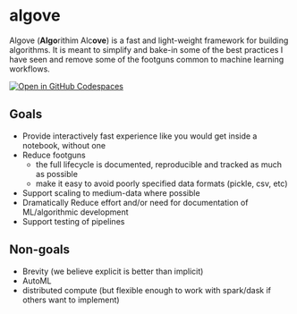# algove

Algove (**Algo**rithim  Alc**ove**) is a fast and light-weight framework for building
algorithms. It is meant to simplify and bake-in some of the best practices I have 
seen and remove some of the footguns common to machine learning workflows.

[![Open in GitHub Codespaces](https://github.com/codespaces/badge.svg)](https://github.com/codespaces/new?hide_repo_select=true&ref=main&repo=606537234)


## Goals

- Provide interactively fast experience like you would get inside a notebook, without one
- Reduce footguns
    - the full lifecycle is documented, reproducible and tracked as much as possible
    - make it easy to avoid poorly specified data formats (pickle, csv, etc)
- Support scaling to medium-data where possible
- Dramatically Reduce effort and/or need for documentation of ML/algorithmic development
- Support testing of pipelines


## Non-goals

- Brevity (we believe explicit is better than implicit)
- AutoML
- distributed compute (but flexible enough to work with spark/dask if others want to implement)